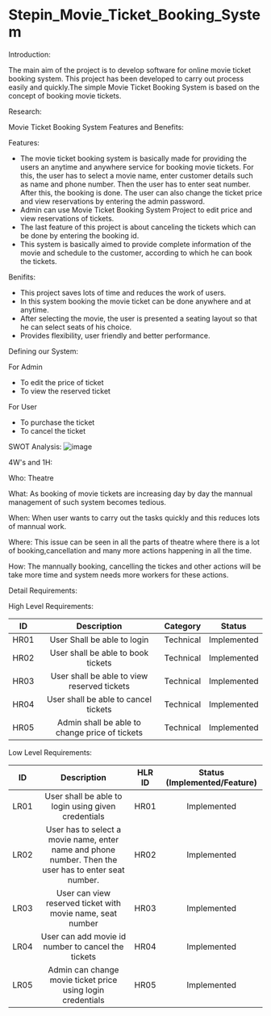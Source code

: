 # Stepin_Movie_Ticket_Booking_System

Introduction:

The main aim of the project is to develop software for online movie ticket booking system. This project has been developed to carry out process easily and quickly.The simple Movie Ticket Booking System is based on the concept of booking movie tickets. 

Research:

Movie Ticket Booking System Features and Benefits:

Features:

* The movie ticket booking system is basically made for providing the users an anytime and anywhere service for booking movie tickets. For this, the user has to select a movie name, enter customer details such as name and phone number. Then the user has to enter seat number. After this, the booking is done. The user can also change the ticket price and view reservations by entering the admin password.
* Admin can use Movie Ticket Booking System Project to edit price and view reservations of tickets.
* The last feature of this project is about canceling the tickets which can be done by entering the booking id.
* This system is basically aimed to provide complete information of the movie and schedule to the customer, according to which he can book the tickets.

Benifits:

* This project saves lots of time and reduces the work of users.
* In this system booking the movie ticket can be done anywhere and at anytime.
* After selecting the movie, the user is presented a seating layout so that he can select seats of his choice.
* Provides flexibility, user friendly and better performance.

Defining our System:

For Admin
* To edit the price of ticket
* To view the reserved ticket

For User
* To purchase the ticket
* To cancel the ticket

SWOT Analysis:
![image](https://user-images.githubusercontent.com/89603034/132201873-5321491f-00d4-49f4-8e19-04d52dc30bcd.png)

4W's and 1H:

Who:
Theatre 

What:
As booking of movie tickets are increasing day by day the mannual management of such system becomes tedious.

When:
When user wants to carry out the tasks quickly and this reduces lots of mannual work. 

Where:
This issue can be seen in all the parts of theatre where there is a lot of booking,cancellation and many more actions happening in all the time.

How:
The mannually booking, cancelling the tickes and other actions will be take more time and system needs more workers for these actions.

Detail Requirements:

High Level Requirements:

| ID    | Description                                    |Category   | Status      |
:----:  | :----:                                         |:----:     | :----:
| HR01  | User Shall be able to login                    | Technical | Implemented |
| HR02  | User shall be able to book tickets             | Technical | Implemented |
| HR03  | User shall be able to view reserved tickets    | Technical | Implemented |
| HR04  | User shall be able to cancel tickets           | Technical | Implemented |
| HR05  | Admin shall be able to change price of tickets | Technical | Implemented | 

Low Level Requirements:

| ID    | Description |HLR ID | Status (Implemented/Feature) |
|:----: | :----:      |:----: | :----:
| LR01  | User shall be able to  login using given credentials | HR01 |Implemented |               
| LR02  | User has to select a movie name, enter name and phone number. Then the user has to enter seat number. | HR02 | Implemented |
| LR03  | User can view reserved ticket with movie name, seat number | HR03 | Implemented |
| LR04  | User can add movie id number to cancel the tickets | HR04 | Implemented |
| LR05  | Admin can change movie ticket price using login credentials | HR05 | Implemented |



